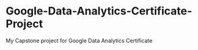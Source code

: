 # Google-Data-Analytics-Certificate-Project
My Capstone project for Google Data Analytics Certificate

